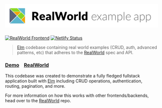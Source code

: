 # ![Elm RealWorld Example App](/misc/elm-realworld-example-app.png)

[![RealWorld Frontend](https://img.shields.io/badge/realworld-frontend-%23783578.svg)][RealWorld]
[![Netlify Status](https://api.netlify.com/api/v1/badges/344f78b2-387c-4023-90ab-6cf07e8d8568/deploy-status)](https://app.netlify.com/sites/elm-conduit/deploys?branch=production)


> [Elm](https://elm-lang.org) codebase containing real world examples (CRUD, auth, advanced patterns, etc) that adheres to the [RealWorld][RealWorld] spec and API.

### [Demo](https://elm-conduit.netlify.app)&nbsp;&nbsp;&nbsp;&nbsp;[RealWorld][RealWorld]

This codebase was created to demonstrate a fully fledged fullstack application built with [Elm](http://elm-lang.org) including CRUD operations, authentication, routing, pagination, and more.

For more information on how this works with other frontends/backends, head over to the [RealWorld][RealWorld] repo.

[RealWorld]: https://github.com/gothinkster/realworld
